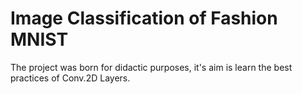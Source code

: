 # Image Classification of Fashion MNIST
 
The project was born for didactic purposes, it's aim is learn the best practices of Conv.2D Layers.
